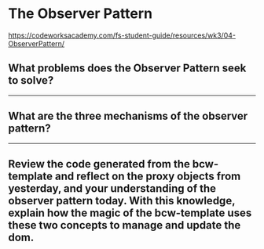 # The Observer Pattern
https://codeworksacademy.com/fs-student-guide/resources/wk3/04-ObserverPattern/

## What problems does the Observer Pattern seek to solve?

---

## What are the three mechanisms of the observer pattern?

---

## Review the code generated from the bcw-template and reflect on the proxy objects from yesterday, and your understanding of the observer pattern today. With this knowledge, explain how the magic of the bcw-template uses these two concepts to manage and update the dom.